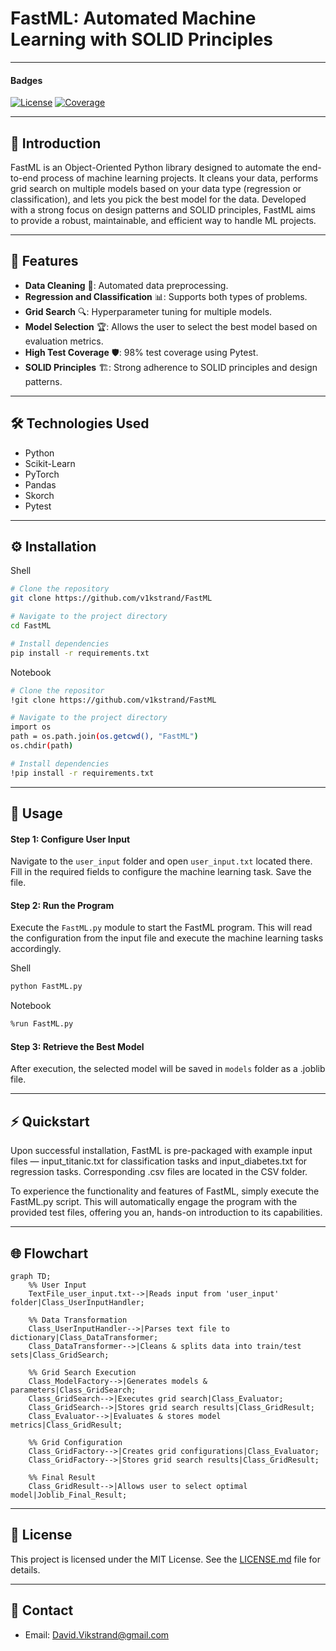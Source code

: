 # FastML: Automated Machine Learning with SOLID Principles

---

#### Badges

[![License](https://img.shields.io/badge/license-MIT-blue.svg)](https://opensource.org/licenses/MIT)
[![Coverage](https://img.shields.io/badge/coverage-98%25-green)](https://your-coverage-report-link)

---

## 📌 Introduction

FastML is an Object-Oriented Python library designed to automate the end-to-end process of machine learning projects. It cleans your data, performs grid search on multiple models based on your data type (regression or classification), and lets you pick the best model for the data. Developed with a strong focus on design patterns and SOLID principles, FastML aims to provide a robust, maintainable, and efficient way to handle ML projects.

---

## 🎯 Features

- **Data Cleaning** 🧹: Automated data preprocessing.
- **Regression and Classification** 📊: Supports both types of problems.
- **Grid Search** 🔍: Hyperparameter tuning for multiple models.
- **Model Selection** 🏆: Allows the user to select the best model based on evaluation metrics.
- **High Test Coverage** 🛡️: 98% test coverage using Pytest.
- **SOLID Principles** 🏗️: Strong adherence to SOLID principles and design patterns.
---

## 🛠️ Technologies Used

- Python
- Scikit-Learn
- PyTorch
- Pandas
- Skorch
- Pytest

---

## ⚙️ Installation

Shell
```bash
# Clone the repository
git clone https://github.com/v1kstrand/FastML

# Navigate to the project directory
cd FastML

# Install dependencies
pip install -r requirements.txt
```

Notebook
```bash
# Clone the repositor
!git clone https://github.com/v1kstrand/FastML

# Navigate to the project directory
import os
path = os.path.join(os.getcwd(), "FastML")
os.chdir(path)

# Install dependencies
!pip install -r requirements.txt
```

---

## 🚀 Usage

#### Step 1: Configure User Input

Navigate to the `user_input` folder and open `user_input.txt` located there. Fill in the required fields to configure the machine learning task. Save the file.

#### Step 2: Run the Program

Execute the `FastML.py` module to start the FastML program. This will read the configuration from the input file and execute the machine learning tasks accordingly.

Shell
```bash
python FastML.py
```
Notebook
```bash
%run FastML.py
```

#### Step 3: Retrieve the Best Model

After execution, the selected model will be saved in `models` folder as a .joblib file.

---

## ⚡ Quickstart

Upon successful installation, FastML is pre-packaged with example input files — input_titanic.txt for classification tasks and input_diabetes.txt for regression tasks. Corresponding .csv files are located in the CSV folder.

To experience the functionality and features of FastML, simply execute the FastML.py script. This will automatically engage the program with the provided test files, offering you an, hands-on introduction to its capabilities.

---

## 🌐 Flowchart

```mermaid
graph TD;
    %% User Input
    TextFile_user_input.txt-->|Reads input from 'user_input' folder|Class_UserInputHandler;

    %% Data Transformation
    Class_UserInputHandler-->|Parses text file to dictionary|Class_DataTransformer;
    Class_DataTransformer-->|Cleans & splits data into train/test sets|Class_GridSearch;

    %% Grid Search Execution
    Class_ModelFactory-->|Generates models & parameters|Class_GridSearch;
    Class_GridSearch-->|Executes grid search|Class_Evaluator;
    Class_GridSearch-->|Stores grid search results|Class_GridResult;  
    Class_Evaluator-->|Evaluates & stores model metrics|Class_GridResult;

    %% Grid Configuration
    Class_GridFactory-->|Creates grid configurations|Class_Evaluator;
    Class_GridFactory-->|Stores grid search results|Class_GridResult;

    %% Final Result
    Class_GridResult-->|Allows user to select optimal model|Joblib_Final_Result;

```

---

## 📜 License

This project is licensed under the MIT License. See the [LICENSE.md](LICENSE.md) file for details.

---

## 📧 Contact

- Email: [David.Vikstrand@gmail.com](mailto:David.Vikstrand@gmail.com)
